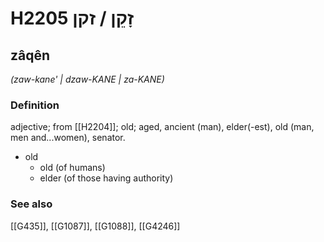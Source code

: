 # H2205 זָקֵן / זקן

## zâqên

_(zaw-kane' | dzaw-KANE | za-KANE)_

### Definition

adjective; from [[H2204]]; old; aged, ancient (man), elder(-est), old (man, men and...women), senator.

- old
    - old (of humans)
    - elder (of those having authority)
### See also

[[G435]], [[G1087]], [[G1088]], [[G4246]]

